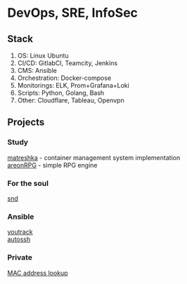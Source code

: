 # DevOps, SRE, InfoSec

## Stack

1. OS: Linux Ubuntu
2. CI/CD: GitlabCI, Teamcity, Jenkins
3. CMS: Ansible
4. Orchestration: Docker-compose
5. Monitorings: ELK, Prom+Grafana+Loki
6. Scripts: Python, Golang, Bash
7. Other: Cloudflare, Tableau, Openvpn
 
## Projects

### Study

[matreshka](https://github.com/ullibniss/matreshka) - container management system implementation  
[areonRPG](https://github.com/ullibniss/areon-rpg) - simple RPG engine  

### For the soul

[snd](https://github.com/ullibniss/snd)

### Ansible

[youtrack](https://github.com/ullibniss/ansible-youtrack)  
[autossh](https://github.com/ullibniss/ansible-autossh)  

### Private

[MAC address lookup](mac.ullibniss.com)

